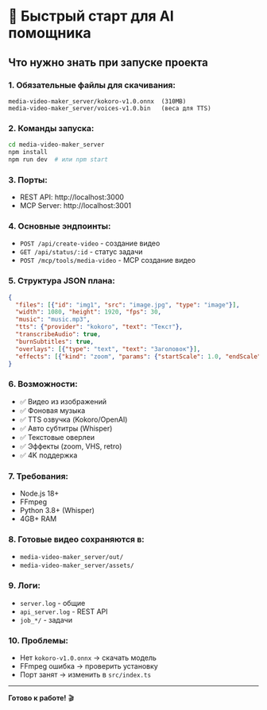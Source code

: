 # 🚀 Быстрый старт для AI помощника

## Что нужно знать при запуске проекта

### 1. **Обязательные файлы для скачивания:**
```
media-video-maker_server/kokoro-v1.0.onnx  (310MB)
media-video-maker_server/voices-v1.0.bin   (веса для TTS)
```

### 2. **Команды запуска:**
```bash
cd media-video-maker_server
npm install
npm run dev  # или npm start
```

### 3. **Порты:**
- REST API: http://localhost:3000
- MCP Server: http://localhost:3001

### 4. **Основные эндпоинты:**
- `POST /api/create-video` - создание видео
- `GET /api/status/:id` - статус задачи
- `POST /mcp/tools/media-video` - MCP создание видео

### 5. **Структура JSON плана:**
```json
{
  "files": [{"id": "img1", "src": "image.jpg", "type": "image"}],
  "width": 1080, "height": 1920, "fps": 30,
  "music": "music.mp3",
  "tts": {"provider": "kokoro", "text": "Текст"},
  "transcribeAudio": true,
  "burnSubtitles": true,
  "overlays": [{"type": "text", "text": "Заголовок"}],
  "effects": [{"kind": "zoom", "params": {"startScale": 1.0, "endScale": 1.2}}]
}
```

### 6. **Возможности:**
- ✅ Видео из изображений
- ✅ Фоновая музыка
- ✅ TTS озвучка (Kokoro/OpenAI)
- ✅ Авто субтитры (Whisper)
- ✅ Текстовые оверлеи
- ✅ Эффекты (zoom, VHS, retro)
- ✅ 4K поддержка

### 7. **Требования:**
- Node.js 18+
- FFmpeg
- Python 3.8+ (Whisper)
- 4GB+ RAM

### 8. **Готовые видео сохраняются в:**
- `media-video-maker_server/out/`
- `media-video-maker_server/assets/`

### 9. **Логи:**
- `server.log` - общие
- `api_server.log` - REST API
- `job_*/` - задачи

### 10. **Проблемы:**
- Нет `kokoro-v1.0.onnx` → скачать модель
- FFmpeg ошибка → проверить установку
- Порт занят → изменить в `src/index.ts`

---
**Готово к работе!** 🎬
